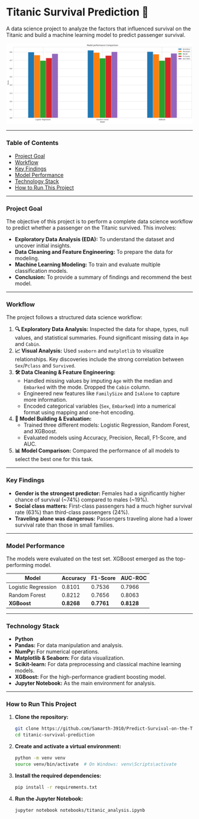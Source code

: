 # Titanic Survival Prediction 🚢

A data science project to analyze the factors that influenced survival on the Titanic and build a machine learning model to predict passenger survival.

![Model Performance Chart](images/model_comparison.png)

---

### **Table of Contents**
* [Project Goal](#project-goal)
* [Workflow](#workflow)
* [Key Findings](#key-findings)
* [Model Performance](#model-performance)
* [Technology Stack](#technology-stack)
* [How to Run This Project](#how-to-run-this-project)

---

### **Project Goal**
The objective of this project is to perform a complete data science workflow to predict whether a passenger on the Titanic survived. This involves:
- **Exploratory Data Analysis (EDA):** To understand the dataset and uncover initial insights.
- **Data Cleaning and Feature Engineering:** To prepare the data for modeling.
- **Machine Learning Modeling:** To train and evaluate multiple classification models.
- **Conclusion:** To provide a summary of findings and recommend the best model.

---

### **Workflow**
The project follows a structured data science workflow:
1.  **🔍 Exploratory Data Analysis:** Inspected the data for shape, types, null values, and statistical summaries. Found significant missing data in `Age` and `Cabin`.
2.  **📈 Visual Analysis:** Used `seaborn` and `matplotlib` to visualize relationships. Key discoveries include the strong correlation between `Sex`/`Pclass` and `Survived`.
3.  **🛠️ Data Cleaning & Feature Engineering:**
    - Handled missing values by imputing `Age` with the median and `Embarked` with the mode. Dropped the `Cabin` column.
    - Engineered new features like `FamilySize` and `IsAlone` to capture more information.
    - Encoded categorical variables (`Sex`, `Embarked`) into a numerical format using mapping and one-hot encoding.
4.  **🤖 Model Building & Evaluation:**
    - Trained three different models: Logistic Regression, Random Forest, and XGBoost.
    - Evaluated models using Accuracy, Precision, Recall, F1-Score, and AUC.
5.  **📊 Model Comparison:** Compared the performance of all models to select the best one for this task.

---

### **Key Findings**
- **Gender is the strongest predictor:** Females had a significantly higher chance of survival (~74%) compared to males (~19%).
- **Social class matters:** First-class passengers had a much higher survival rate (63%) than third-class passengers (24%).
- **Traveling alone was dangerous:** Passengers traveling alone had a lower survival rate than those in small families.

---

### **Model Performance**
The models were evaluated on the test set. XGBoost emerged as the top-performing model.

| Model               | Accuracy | F1-Score | AUC-ROC |
|---------------------|----------|----------|---------|
| Logistic Regression | 0.8101   | 0.7536   | 0.7966  |
| Random Forest       | 0.8212   | 0.7656   | 0.8063  |
| **XGBoost**         | **0.8268**   | **0.7761**   | **0.8128**  |


---

### **Technology Stack**
- **Python**
- **Pandas:** For data manipulation and analysis.
- **NumPy:** For numerical operations.
- **Matplotlib & Seaborn:** For data visualization.
- **Scikit-learn:** For data preprocessing and classical machine learning models.
- **XGBoost:** For the high-performance gradient boosting model.
- **Jupyter Notebook:** As the main environment for analysis.

---

### **How to Run This Project**
1.  **Clone the repository:**
    ```bash
    git clone https://github.com/Samarth-3910/Predict-Survival-on-the-Titanic
    cd titanic-survival-prediction
    ```
2.  **Create and activate a virtual environment:**
    ```bash
    python -m venv venv
    source venv/bin/activate  # On Windows: venv\Scripts\activate
    ```
3.  **Install the required dependencies:**
    ```bash
    pip install -r requirements.txt
    ```
4.  **Run the Jupyter Notebook:**
    ```bash
    jupyter notebook notebooks/titanic_analysis.ipynb
    ```
